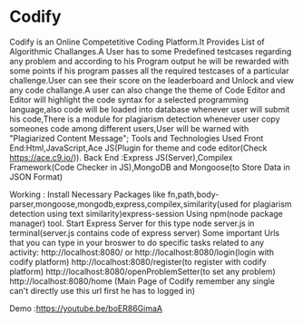 # Codify
Codify is an Online Competetitive Coding Platform.It Provides List of Algorithmic Challanges.A User has to some Predefined testcases regarding any problem and according 
to his Program output he will be rewarded with some points if his program passes all the required testcases of a particular challenge.User can see their score on the leaderboard and Unlock and view any code challange.A user can also change the theme of Code Editor and Editor will highlight the code syntax for a selected programming language,also code will be loaded into database whenever user will submit his code,There is a module for plagiarism detection whenever user copy someones code among different users,User will be warned with "Plagiarized Content Message";
Tools and Technologies Used 
Front End:Html,JavaScript,Ace JS(Plugin for theme and code editor(Check https://ace.c9.io/)).
Back End :Express JS(Server),Compilex Framework(Code Checker in JS),MongoDB and Mongoose(to Store Data in JSON Format)

Working : Install Necessary Packages like fn,path,body-parser,mongoose,mongodb,express,compilex,similarity(used for plagiarism detection using text similarity)express-session Using npm(node package manager) tool.
Start Express Server for this type node server.js in terminal(server.js contains code of express server)
Some important Urls that you can type in your broswer to do specific tasks related to any activity:
http://localhost:8080/ or http://localhost:8080/login(login with codify platform)
http://localhost:8080/register(to register with codify platform)
http://localhost:8080/openProblemSetter(to set any problem)
http://localhost:8080/home (Main Page of Codify remember any single can't directly use this url first he has to logged in)


Demo :https://youtube.be/boER86GimaA
